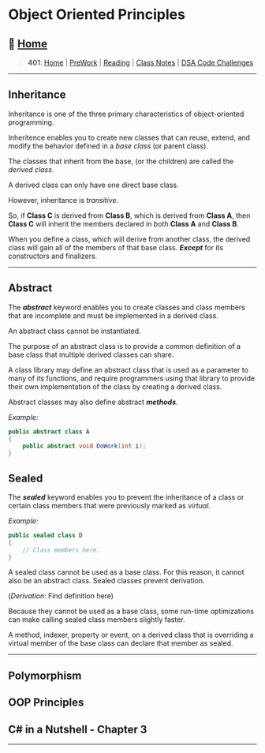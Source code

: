 # Object Oriented Principles

## 🏡 [**Home**](https://mistidinzy.github.io/ReadingNotes/)

> **401**: [Home](https://bit.ly/3EcMrF6)
|
[PreWork](https://bit.ly/3jzkAa1)
|
[Reading](https://bit.ly/3b8DLDc)
|
[Class Notes](https://bit.ly/3Eglbpb)
|
[DSA Code Challenges](https://bit.ly/3GjNoNG)
>

---

## Inheritance

Inheritance is one of the three primary characteristics of object-oriented programming.

Inheritence enables you to create new classes that can reuse, extend, and modify the behavior defined in a *base class* (or parent class).

The classes that inherit from the base, (or the children) are called the *derived class*.

A derived class can only have one direct base class.

However, inheritance is *transitive*.

So, if **Class C**  is derived from **Class B**, which is derived from **Class A**, then **Class C** will inherit the members declared in *both* **Class A** and **Class B**.

When you define a class, which will derive from another class, the derived class will gain all of the members of that base class.
***Except*** for its constructors and finalizers.

_____

## Abstract

The ***abstract*** keyword enables you to create classes and class members that are incomplete and must be implemented in a derived class.

An abstract class cannot be instantiated.

The purpose of an abstract class is to provide a common definition of a base class that multiple derived classes can share.

A class library may define an abstract class that is used as a parameter to many of its functions, and require programmers using that library to provide their own implementation of the class by creating a derived class.

Abstract classes may also define abstract ***methods***.

*Example:*

```C#
public abstract class A
{
    public abstract void DoWork(int i);
}
```

## Sealed

The ***sealed*** keyword enables you to prevent the inheritance of a class or certain class members that were previously marked as *virtual*.

*Example:*

```C#
public sealed class D
{
    // Class members here.
}
```

A sealed class cannot be used as a base class. For this reason, it cannot also be an abstract class. Sealed classes prevent derivation.

(*Derivation*: Find definition here)

Because they cannot be used as a base class, some run-time optimizations can make calling sealed class members slightly faster.

<!-- Note To Self: Translate this -->
A method, indexer, property or event, on a derived class that is overriding a virtual member of the base class can declare that member as sealed.

_____

## Polymorphism

## OOP Principles

## C\# in a Nutshell - Chapter 3

_____
